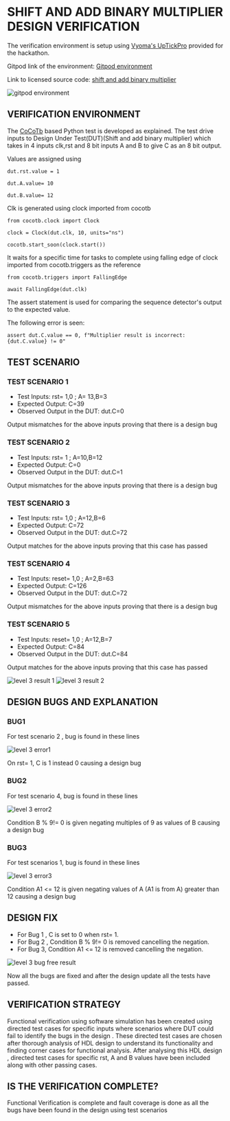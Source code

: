 # SHIFT AND ADD BINARY MULTIPLIER DESIGN VERIFICATION
 
 The verification environment is setup using [Vyoma's UpTickPro](https://vyomasystems.com) provided for the hackathon.
 
 Gitpod link of the environment: [Gitpod environment](https://vyomasystem-challengesr-z0ps2j7cguv.ws-us54.gitpod.io/)
 
 Link to licensed source code: [shift and add binary multiplier](https://github.com/RAbh-inav/Shift-and-add-binary-multiplier)

![gitpod environment](https://user-images.githubusercontent.com/89691159/181111599-38a3bd40-93c2-4650-bd4b-7c43b21a9362.JPG)

## VERIFICATION ENVIRONMENT
The [CoCoTb](https://www.cocotb.org/) based Python test is developed as explained. The test drive inputs to Design Under Test(DUT)(Shift and add binary multiplier) which takes in 4 inputs clk,rst and 8 bit inputs A and B to give C as an 8 bit output.  

Values are assigned using
    
    dut.rst.value = 1
    
    dut.A.value= 10
    
    dut.B.value= 12
    
Clk is generated using clock imported from cocotb

    from cocotb.clock import Clock

    clock = Clock(dut.clk, 10, units="ns") 
    
    cocotb.start_soon(clock.start())   
    
It waits for a specific time for tasks to complete using falling edge of clock imported from cocotb.triggers as the reference
    
    from cocotb.triggers import FallingEdge
   
    await FallingEdge(dut.clk)
    
The assert statement is used for comparing the sequence detector's output to the expected value.

The following error is seen:

    assert dut.C.value == 0, f"Multiplier result is incorrect: {dut.C.value} != 0"
     
## TEST SCENARIO

### TEST SCENARIO 1

- Test Inputs: rst= 1,0 ; A= 13,B=3
- Expected Output: C=39
- Observed Output in the DUT: dut.C=0

Output mismatches for the above inputs proving that there is a design bug

### TEST SCENARIO 2

- Test Inputs: rst= 1 ; A=10,B=12
- Expected Output: C=0
- Observed Output in the DUT: dut.C=1

Output mismatches for the above inputs proving that there is a design bug

### TEST SCENARIO 3

- Test Inputs: rst= 1,0 ; A=12,B=6
- Expected Output: C=72
- Observed Output in the DUT: dut.C=72

Output matches for the above inputs proving that this case has passed

### TEST SCENARIO 4

- Test Inputs: reset= 1,0 ; A=2,B=63
- Expected Output: C=126
- Observed Output in the DUT: dut.C=72

Output mismatches for the above inputs proving that there is a design bug

### TEST SCENARIO 5

- Test Inputs: reset= 1,0 ; A=12,B=7
- Expected Output: C=84
- Observed Output in the DUT: dut.C=84

Output matches for the above inputs proving that this case has passed

 
![level 3 result 1](https://user-images.githubusercontent.com/89691159/181124234-7435e40e-fc26-46ed-a484-d1bc643c05ef.JPG)
![level 3 result 2](https://user-images.githubusercontent.com/89691159/181124256-fd783a25-770f-40d9-a284-3041b510c916.JPG)


## DESIGN BUGS AND EXPLANATION

### BUG1

For test scenario 2 , bug is found in these lines

![level 3 error1](https://user-images.githubusercontent.com/89691159/181124958-00b4e765-d438-4053-872d-2aecd7b0a787.JPG)

On rst= 1, C is 1 instead 0 causing a design bug

### BUG2

For test scenario 4, bug is found in these lines

![level 3 error2](https://user-images.githubusercontent.com/89691159/181125037-4363c935-3875-41d5-9439-64fbc4f2608d.JPG)

Condition B % 9!= 0 is given negating multiples of 9 as values of B causing a design bug

### BUG3

For test scenarios 1, bug is found in these lines

![level 3 error3](https://user-images.githubusercontent.com/89691159/181125100-fd0497e4-6cb1-43f6-aeff-b5fe7459099c.JPG)

Condition A1 <= 12 is given negating values of A (A1 is from A) greater than 12 causing a design bug

## DESIGN FIX

- For Bug 1 , C is set to 0 when rst= 1.
- For Bug 2 , Condition B % 9!= 0 is removed cancelling the negation.
- For Bug 3, Condition A1 <= 12 is removed cancelling the negation.

![level 3 bug free result ](https://user-images.githubusercontent.com/89691159/181125202-a38c34f0-5ae1-45a1-a587-3aad9856ad46.JPG)

 Now all the bugs are fixed and after the design update all the tests have passed.
 
## VERIFICATION STRATEGY

Functional verification using software simulation has been created using directed test cases for specific inputs where scenarios where DUT could fail to identify the bugs in the design . These directed test cases are chosen after thorough analysis of HDL design to understand its functionality and finding corner cases for functional analysis. After analysing this HDL design , directed test cases for specific rst, A and B values have been included along with other passing cases.

## IS THE VERIFICATION COMPLETE?

 Functional Verification is complete and fault coverage is done as all the bugs have been found in the design using test scenarios 
